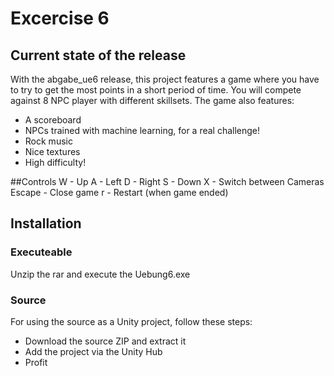 # Excercise 6
## Current state of the release
With the abgabe_ue6 release, this project features a game where you have to try to get the most points in a short period of time. You will compete against 8 NPC player with different skillsets.
The game also features:
* A scoreboard
* NPCs trained with machine learning, for a real challenge!
* Rock music
* Nice textures
* High difficulty!

##Controls
W - Up
A - Left
D - Right
S - Down
X - Switch between Cameras
Escape - Close game
r - Restart (when game ended)

## Installation
### Executeable
Unzip the rar and execute the Uebung6.exe
### Source
For using the source as a Unity project, follow these steps:
* Download the source ZIP and extract it
* Add the project via the Unity Hub
* Profit
